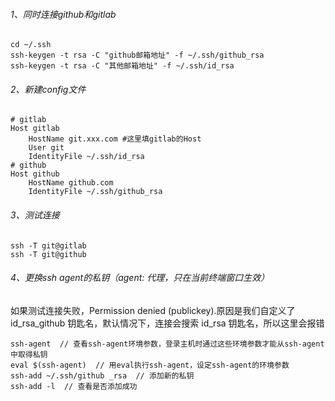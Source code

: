 ###### 1、同时连接github和gitlab

```
cd ~/.ssh
ssh-keygen -t rsa -C "github邮箱地址" -f ~/.ssh/github_rsa
ssh-keygen -t rsa -C "其他邮箱地址" -f ~/.ssh/id_rsa
```

###### 2、新建config文件

```
# gitlab
Host gitlab
    HostName git.xxx.com #这里填gitlab的Host
    User git
    IdentityFile ~/.ssh/id_rsa
# github
Host github
    HostName github.com
    IdentityFile ~/.ssh/github_rsa
```

###### 3、测试连接

```
ssh -T git@gitlab
ssh -T git@github
```

###### 4、更换ssh agent的私钥（agent: 代理，只在当前终端窗口生效）
如果测试连接失败，Permission denied (publickey).原因是我们自定义了 id_rsa_github 钥匙名，默认情况下，连接会搜索 id_rsa 钥匙名，所以这里会报错

```
ssh-agent  // 查看ssh-agent环境参数，登录主机时通过这些环境参数才能从ssh-agent中取得私钥
eval $(ssh-agent)  // 用eval执行ssh-agent，设定ssh-agent的环境参数
ssh-add ~/.ssh/github _rsa  // 添加新的私钥
ssh-add -l  // 查看是否添加成功
```
